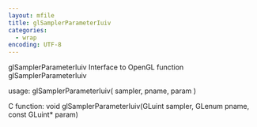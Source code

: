 ```yaml
---
layout: mfile
title: glSamplerParameterIuiv
categories:
  - wrap
encoding: UTF-8
---
```


glSamplerParameterIuiv  Interface to OpenGL function glSamplerParameterIuiv

usage:  glSamplerParameterIuiv( sampler, pname, param )

C function:  void glSamplerParameterIuiv(GLuint sampler, GLenum pname, const GLuint\* param)